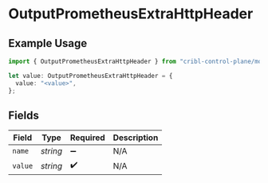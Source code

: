 # OutputPrometheusExtraHttpHeader

## Example Usage

```typescript
import { OutputPrometheusExtraHttpHeader } from "cribl-control-plane/models/operations";

let value: OutputPrometheusExtraHttpHeader = {
  value: "<value>",
};
```

## Fields

| Field              | Type               | Required           | Description        |
| ------------------ | ------------------ | ------------------ | ------------------ |
| `name`             | *string*           | :heavy_minus_sign: | N/A                |
| `value`            | *string*           | :heavy_check_mark: | N/A                |